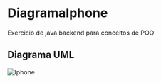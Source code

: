# DiagramaIphone
Exercicio de java backend para conceitos de POO

## Diagrama UML

![Iphone](https://github.com/vinicius-shk/DiagramaIphone/assets/102389527/0ec712ec-78d4-47bf-b219-c6955ee056c8)

